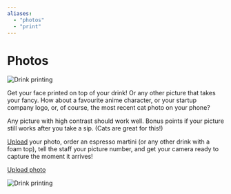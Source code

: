 ```yaml
---
aliases:
  - "photos"
  - "print"
---
```


# Photos

![Drink printing](images/ripples.jpeg)

Get your face printed on top of your drink!  Or any other picture that
takes your fancy.  How about a favourite anime character, or your
startup company logo, or, of course, the most recent cat photo on your
phone?

Any picture with high contrast should work well.  Bonus points if your
picture still works after you take a sip.  (Cats are great for this!)

[Upload](#upload) your photo, order an espresso martini (or any other
drink with a foam top), tell the staff your picture number, and get
your camera ready to capture the moment it arrives!

[Upload photo](https://webapp.drinkripples.com
"{ #upload .button .pulse target=\"_blank\" }")

![Drink printing](images/ripples2.jpeg)
